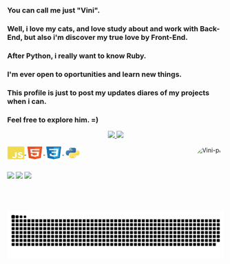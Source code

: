 ### You can call me just "Vini".
### Well, i love my cats, and love study about and work with Back-End, but also i'm discover my true love by Front-End.
### After Python, i really want to know Ruby.
### I'm ever open to oportunities and learn new things.
### This profile is just to post my updates diares of my projects when i can.
### Feel free to explore him. =)

<div align="center">
  <a href="https://github.com/merlinsad">
  <img height="180em" src="https://github-readme-stats.vercel.app/api?username=merlinsad&show_icons=true&theme=dracula&include_all_commits=true&count_private=true"/>
  <img height="180em" src="https://github-readme-stats.vercel.app/api/top-langs/?username=merlinsad&layout=compact&langs_count=7&theme=dracula"/>
</div>

<div style="display: inline_block"><br>
  <img align="center" alt="Vini-Js" height="30" width="40" src="https://raw.githubusercontent.com/devicons/devicon/master/icons/javascript/javascript-plain.svg">
  <img align="center" alt="Vini-HTML" height="30" width="40" src="https://raw.githubusercontent.com/devicons/devicon/master/icons/html5/html5-original.svg">
  <img align="center" alt="Vini-CSS" height="30" width="40" src="https://raw.githubusercontent.com/devicons/devicon/master/icons/css3/css3-original.svg">
  <img align="center" alt="Vini-Python" height="30" width="40" src="https://raw.githubusercontent.com/devicons/devicon/master/icons/python/python-original.svg">
  <img align="right" alt="Vini-pic" height="150" style="border-radius:50px;" src="https://user-images.githubusercontent.com/89109159/149682160-eb49033d-a1f5-4549-b49a-6a263c80c792.png">
</div>
  
 ##
 
<div> 
  <a href="https://instagram.com/merlinsad" target="_blank"><img src="https://img.shields.io/badge/-Instagram-%23E4405F?style=for-the-badge&logo=instagram&logoColor=white" target="_blank"></a>
  <a href = "mailto:vvprockl@outlook.com"><img src="https://img.shields.io/badge/-Gmail-%23333?style=for-the-badge&logo=gmail&logoColor=white" target="_blank"></a>
  <a href="https://www.linkedin.com/in/vin%C3%ADcius-vicenzo-0420511b9/" target="_blank"><img src="https://img.shields.io/badge/-LinkedIn-%230077B5?style=for-the-badge&logo=linkedin&logoColor=white" target="_blank"></a> 
 
  ![Snake animation](https://github.com/merlinsad/merlinsad/blob/output/github-contribution-grid-snake.svg)
 
</div>

